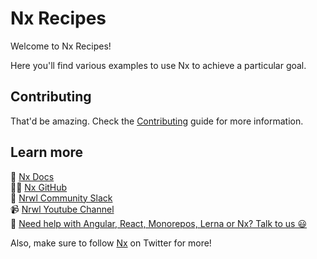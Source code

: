 # Nx Recipes

Welcome to Nx Recipes!

Here you'll find various examples to use Nx to achieve a particular goal.

## Contributing

That'd be amazing. Check the [Contributing](./CONTRIBUTING.md) guide for more information.

## Learn more

🧠 [Nx Docs](https://nx.dev)  
👩‍💻 [Nx GitHub](https://github.com/nrwl/nx)  
💬 [Nrwl Community Slack](https://go.nrwl.io/join-slack)  
📹 [Nrwl Youtube Channel](https://www.youtube.com/@nxdevtools)  
🧐 [Need help with Angular, React, Monorepos, Lerna or Nx? Talk to us 😃](https://nx.app/enterprise)

Also, make sure to follow [Nx](https://twitter.com/nxdevtools) on Twitter for more!
